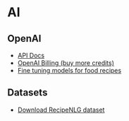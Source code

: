 # AI

## OpenAI

- [API Docs](https://platform.openai.com/docs/api-reference)
- [OpenAI Billing (buy more credits)](https://platform.openai.com/account/billing/overview)
- [Fine tuning models for food recipes](https://cookbook.openai.com/examples/how_to_finetune_chat_models)

## Datasets

- [Download RecipeNLG dataset](https://recipenlg.cs.put.poznan.pl/dataset)
